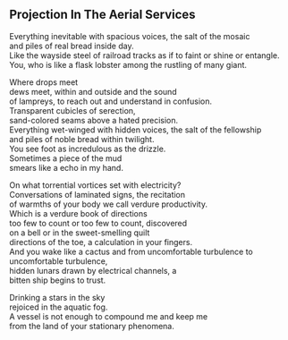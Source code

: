 Projection In The Aerial Services
---------------------------------
Everything inevitable with spacious voices, the salt of the mosaic  
and piles of real bread inside day.  
Like the wayside steel of railroad tracks as if to faint or shine or entangle.  
You, who is like a flask lobster among the rustling of many giant.  
  
Where drops meet  
dews meet, within and outside and the sound  
of lampreys, to reach out and understand in confusion.  
Transparent cubicles of serection,  
sand-colored seams above a hated precision.  
Everything wet-winged with hidden voices, the salt of the fellowship  
and piles of noble bread within twilight.  
You see foot as incredulous as the drizzle.  
Sometimes a piece of the mud  
smears like a echo in my hand.  
  
On what torrential vortices set with electricity?  
Conversations of laminated signs, the recitation  
of warmths of your body we call verdure productivity.  
Which is a verdure book of directions  
too few to count or too few to count, discovered  
on a bell or in the sweet-smelling quilt  
directions of the toe, a calculation in your fingers.  
And you wake like a cactus and from uncomfortable turbulence to uncomfortable turbulence,  
hidden lunars drawn by electrical channels, a  
bitten ship begins to trust.  
  
Drinking a stars in the sky  
rejoiced in the aquatic fog.  
A vessel is not enough to compound me and keep me  
from the land of your stationary phenomena.  
